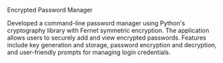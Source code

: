Encrypted Password Manager

Developed a command-line password manager using Python's cryptography library with Fernet symmetric encryption. The application allows users to securely add and view encrypted passwords. Features include key generation and storage, password encryption and decryption, and user-friendly prompts for managing login credentials.
